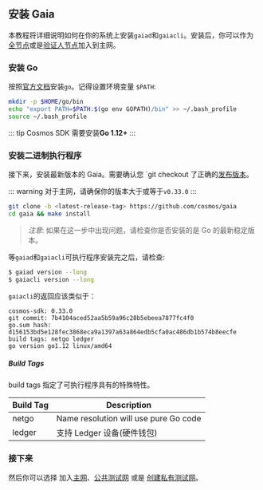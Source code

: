 ## 安装 Gaia

本教程将详细说明如何在你的系统上安装`gaiad`和`gaiacli`。安装后，你可以作为[全节点](./join-mainnet.md)或是[验证人节点](./validators/validator-setup.md)加入到主网。

### 安装 Go

按照[官方文档](https://golang.org/doc/install)安装`go`。记得设置环境变量 `$PATH`:

```bash
mkdir -p $HOME/go/bin
echo "export PATH=$PATH:$(go env GOPATH)/bin" >> ~/.bash_profile
source ~/.bash_profile
```

::: tip
Cosmos SDK 需要安装**Go 1.12+**
:::

### 安装二进制执行程序

接下来，安装最新版本的 Gaia。需要确认您 `git checkout 了正确的[发布版本](https://github.com/cosmos/cosmos-sdk/releases)。

::: warning
对于主网，请确保你的版本大于或等于`v0.33.0`
:::

```bash
git clone -b <latest-release-tag> https://github.com/cosmos/gaia
cd gaia && make install
```

> _注意_: 如果在这一步中出现问题，请检查你是否安装的是 Go 的最新稳定版本。

等`gaiad`和`gaiacli`可执行程序安装完之后，请检查:

```bash
$ gaiad version --long
$ gaiacli version --long
```

`gaiacli`的返回应该类似于：

```
cosmos-sdk: 0.33.0
git commit: 7b4104aced52aa5b59a96c28b5ebeea7877fc4f0
go.sum hash: d156153bd5e128fec3868eca9a1397a63a864edb5cfa0ac486db1b574b8eecfe
build tags: netgo ledger
go version go1.12 linux/amd64
```

##### Build Tags

build tags 指定了可执行程序具有的特殊特性。

| Build Tag | Description                           |
| --------- | ------------------------------------- |
| netgo     | Name resolution will use pure Go code |
| ledger    | 支持 Ledger 设备(硬件钱包)            |

### 接下来

然后你可以选择 加入[主网](./join-mainnet.md)、[公共测试网](./join-testnet.md) 或是 [创建私有测试网](./deploy-testnet.md)。

